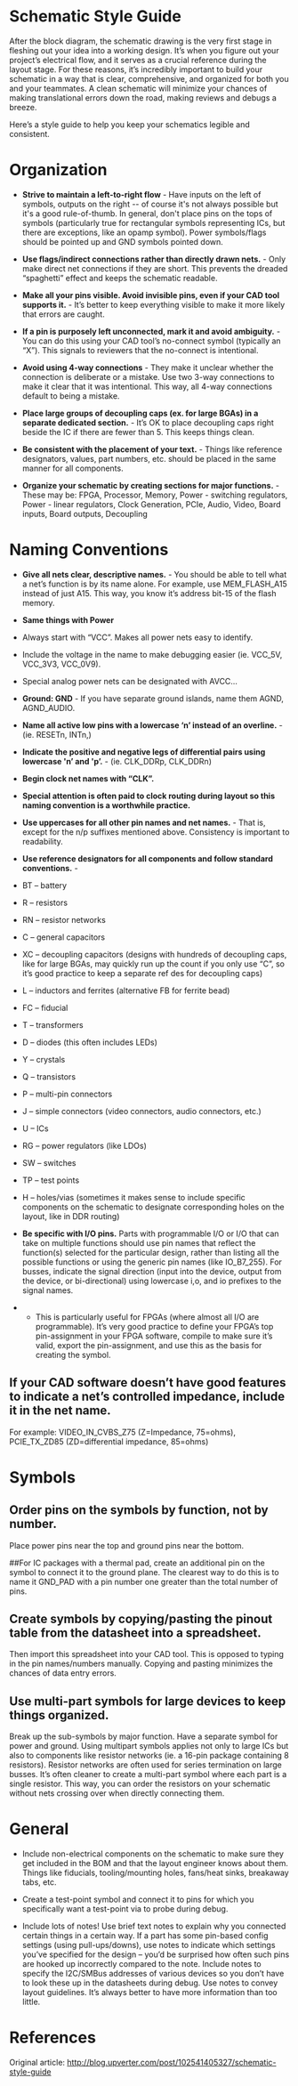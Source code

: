 # Schematic Style Guide

After the block diagram, the schematic drawing is the very first stage in fleshing out your idea into a working design. It’s when you figure out your project’s electrical flow, and it serves as a crucial reference during the layout stage. For these reasons, it’s incredibly important to build your schematic in a way that is clear, comprehensive, and organized for both you and your teammates. A clean schematic will minimize your chances of making translational errors down the road, making reviews and debugs a breeze.

Here’s a style guide to help you keep your schematics legible and consistent.

# Organization

* **Strive to maintain a left-to-right flow** - 
Have inputs on the left of symbols, outputs on the right -- of course it's not always possible but it's a good rule-of-thumb. In general, don't place pins on the tops of symbols (particularly true for
rectangular symbols representing ICs, but there are exceptions, like an opamp symbol). Power
symbols/flags should be pointed up and GND symbols pointed down.

* **Use flags/indirect connections rather than directly drawn nets.** - 
Only make direct net connections if they are short. This prevents the dreaded “spaghetti” effect and keeps the schematic readable.

* **Make all your pins visible. Avoid invisible pins, even if your CAD tool supports it.** - 
It’s better to keep everything visible to make it more likely that errors are caught.

* **If a pin is purposely left unconnected, mark it and avoid ambiguity.** - 
You can do this using your CAD tool’s no-connect symbol (typically an “X”). This signals to reviewers that the no-connect is intentional.

* **Avoid using 4-way connections** - 
They make it unclear whether the connection is deliberate or a mistake. Use two 3-way connections to make it clear that it was intentional. This way, all 4-way connections default to being a mistake.

* **Place large groups of decoupling caps (ex. for large BGAs) in a separate dedicated section.** - 
It’s OK to place decoupling caps right beside the IC if there are fewer than 5. This keeps things clean.

*  **Be consistent with the placement of your text.** - 
Things like reference designators, values, part numbers, etc. should be placed in the same manner for all components.

* **Organize your schematic by creating sections for major functions.** - 
These may be: FPGA, Processor, Memory, Power - switching regulators, Power - linear regulators, Clock Generation, PCIe, Audio, Video, Board inputs, Board outputs, Decoupling

# Naming Conventions

* **Give all nets clear, descriptive names.** - 
You should be able to tell what a net’s function is by its name alone. For example, use MEM_FLASH_A15 instead of just A15. This way, you know it’s address bit-15 of the flash memory.

* **Same things with Power**
* Always start with “VCC”. Makes all power nets easy to identify.
* Include the voltage in the name to make debugging easier (ie. VCC_5V, VCC_3V3, VCC_0V9).
* Special analog power nets can be designated with AVCC…

* **Ground: GND** - 
If you have separate ground islands, name them AGND, AGND_AUDIO.

* **Name all active low pins with a lowercase ‘n’ instead of an overline.** - 
(ie. RESETn, INTn,)

* **Indicate the positive and negative legs of differential pairs using lowercase 'n’ and 'p’.** - (ie. CLK_DDRp, CLK_DDRn)

* **Begin clock net names with “CLK”.**

* **Special attention is often paid to clock routing during layout so this naming convention is a worthwhile practice.**

* **Use uppercases for all other pin names and net names.** - 
That is, except for the n/p suffixes mentioned above. Consistency is important to readability.

* **Use reference designators for all components and follow standard conventions.** - 
* BT – battery
* R – resistors
* RN – resistor networks
* C – general capacitors
* XC – decoupling capacitors (designs with hundreds of decoupling caps, like for large BGAs, may quickly run up the count if you only use “C”, so it’s good practice to keep a separate ref des for decoupling caps)
* L – inductors and ferrites (alternative FB for ferrite bead)
* FC – fiducial
* T – transformers
* D – diodes (this often includes LEDs)
* Y – crystals
* Q – transistors
* P – multi-pin connectors
* J – simple connectors (video connectors, audio connectors, etc.)
* U – ICs
* RG – power regulators (like LDOs)
* SW – switches
* TP – test points
* H – holes/vias (sometimes it makes sense to include specific components on the schematic to designate corresponding holes on the layout, like in DDR routing)

* **Be specific with I/O pins.**
Parts with programmable I/O or I/O that can take on multiple functions should use pin names that reflect the function(s) selected for the particular design, rather than listing all the possible functions or using the generic pin names (like IO_B7_255). For busses, indicate the signal direction (input into the device, output from the device, or bi-directional) using lowercase i,o, and io prefixes to the signal names.

* * This is particularly useful for FPGAs (where almost all I/O are programmable). It’s very good practice to define your FPGA’s top pin-assignment in your FPGA software, compile to make sure it’s valid, export the pin-assignment, and use this as the basis for creating the symbol.

## If your CAD software doesn’t have good features to indicate a net’s controlled impedance, include it in the net name.
For example: VIDEO_IN_CVBS_Z75 (Z=Impedance, 75=ohms), PCIE_TX_ZD85 (ZD=differential impedance, 85=ohms)

# Symbols

## Order pins on the symbols by function, not by number.
Place power pins near the top and ground pins near the bottom.

##For IC packages with a thermal pad, create an additional pin on the symbol to connect it to the ground plane.
The clearest way to do this is to name it GND_PAD with a pin number one greater than the total number of pins.

## Create symbols by copying/pasting the pinout table from the datasheet into a spreadsheet.
Then import this spreadsheet into your CAD tool. This is opposed to typing in the pin names/numbers manually. Copying and pasting minimizes the chances of data entry errors.

##  Use multi-part symbols for large devices to keep things organized.
Break up the sub-symbols by major function. Have a separate symbol for power and ground. Using multipart symbols applies not only to large ICs but also to components like resistor networks (ie. a 16-pin package containing 8 resistors). Resistor networks are often used for series termination on large busses. It’s often cleaner to create a multi-part symbol where each part is a single resistor. This way, you can order the resistors on your schematic without nets crossing over when directly connecting them.

# General

* Include non-electrical components on the schematic to make sure they get included in the BOM and that the layout engineer knows about them.
Things like fiducials, tooling/mounting holes, fans/heat sinks, breakaway tabs, etc.

* Create a test-point symbol and connect it to pins for which you specifically want a test-point via to probe during debug.

* Include lots of notes!
Use brief text notes to explain why you connected certain things in a certain way. If a part has some pin-based config settings (using pull-ups/downs), use notes to indicate which settings you’ve specified for the design – you’d be surprised how often such pins are hooked up incorrectly compared to the note. Include notes to specify the I2C/SMBus addresses of various devices so you don’t have to look these up in the datasheets during debug. Use notes to convey layout guidelines. It’s always better to have more information than too little.


# References

Original article: http://blog.upverter.com/post/102541405327/schematic-style-guide

